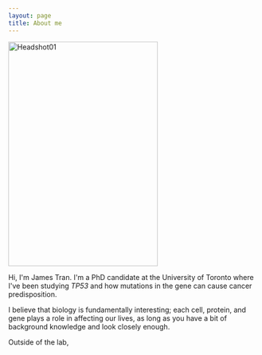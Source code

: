 ```yaml
---
layout: page
title: About me
---
```


<img src="../assets/img/headshot-01.jpg" alt="Headshot01"
	title="My face" width="300" height="450" />

Hi, I'm James Tran. I'm a PhD candidate at the University of Toronto where I've been studying *TP53* and how mutations in the gene can cause cancer predisposition.

I believe that biology is fundamentally interesting; each cell, protein, and gene plays a role in affecting our lives, as long as you have a bit of background knowledge and look closely enough.

Outside of the lab, 